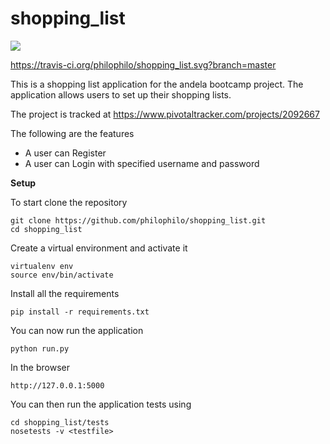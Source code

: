 # shopping_list
<a href="https://codeclimate.com/github/codeclimate/codeclimate/coverage"><img src="https://codeclimate.com/github/codeclimate/codeclimate/badges/coverage.svg" /></a>

https://travis-ci.org/philophilo/shopping_list.svg?branch=master

This is a shopping list application for the andela bootcamp project. The application allows users to set up their shopping lists.

The project is tracked at
https://www.pivotaltracker.com/projects/2092667

The following are the features

- A user can Register
- A user can Login with specified username and password

__Setup__

To start clone the repository

```
git clone https://github.com/philophilo/shopping_list.git
cd shopping_list
```

Create a virtual environment and activate it

```
virtualenv env
source env/bin/activate
```

Install all the requirements 

```
pip install -r requirements.txt
```

You can now run the application

```
python run.py
```

In the browser

```
http://127.0.0.1:5000
```

You can then run the application tests using

```
cd shopping_list/tests
nosetests -v <testfile>
```
